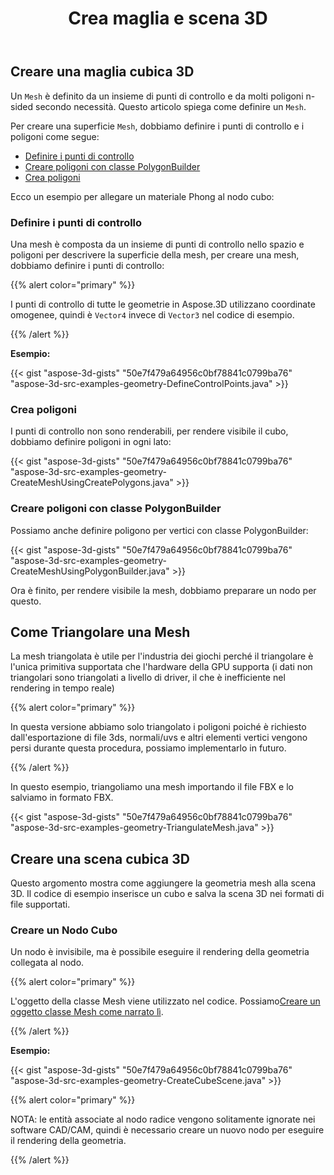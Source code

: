 ﻿---
title: Crea maglia e scena 3D
type: docs
weight: 40
url: /it/java/create-3d-mesh-and-scene/
description: Una mesh è definita da un insieme di punti di controllo e da molti poligoni n-sided secondo necessità. Questo articolo spiega come definire una Mesh.
---
## **Creare una maglia cubica 3D**
Un `Mesh` è definito da un insieme di punti di controllo e da molti poligoni n-sided secondo necessità. Questo articolo spiega come definire un `Mesh`.

Per creare una superficie `Mesh`, dobbiamo definire i punti di controllo e i poligoni come segue:

- [Definire i punti di controllo](/3d/it/java/create-3d-mesh-and-scene-html/)
- [Creare poligoni con classe PolygonBuilder](/3d/it/java/create-3d-mesh-and-scene-html/)
- [Crea poligoni](/3d/it/java/create-3d-mesh-and-scene-html/)

Ecco un esempio per allegare un materiale Phong al nodo cubo:
### **Definire i punti di controllo**
Una mesh è composta da un insieme di punti di controllo nello spazio e poligoni per descrivere la superficie della mesh, per creare una mesh, dobbiamo definire i punti di controllo:

{{% alert color="primary" %}} 

I punti di controllo di tutte le geometrie in Aspose.3D utilizzano coordinate omogenee, quindi è `Vector4` invece di `Vector3` nel codice di esempio.

{{% /alert %}} 

**Esempio:**

{{< gist "aspose-3d-gists" "50e7f479a64956c0bf78841c0799ba76" "aspose-3d-src-examples-geometry-DefineControlPoints.java" >}}



### **Crea poligoni**
I punti di controllo non sono renderabili, per rendere visibile il cubo, dobbiamo definire poligoni in ogni lato:

{{< gist "aspose-3d-gists" "50e7f479a64956c0bf78841c0799ba76" "aspose-3d-src-examples-geometry-CreateMeshUsingCreatePolygons.java" >}}



### **Creare poligoni con classe PolygonBuilder**
Possiamo anche definire poligono per vertici con classe PolygonBuilder:

{{< gist "aspose-3d-gists" "50e7f479a64956c0bf78841c0799ba76" "aspose-3d-src-examples-geometry-CreateMeshUsingPolygonBuilder.java" >}}

Ora è finito, per rendere visibile la mesh, dobbiamo preparare un nodo per questo.
## **Come Triangolare una Mesh**
La mesh triangolata è utile per l'industria dei giochi perché il triangolare è l'unica primitiva supportata che l'hardware della GPU supporta (i dati non triangolari sono triangolati a livello di driver, il che è inefficiente nel rendering in tempo reale)

{{% alert color="primary" %}} 

In questa versione abbiamo solo triangolato i poligoni poiché è richiesto dall'esportazione di file 3ds, normali/uvs e altri elementi vertici vengono persi durante questa procedura, possiamo implementarlo in futuro.

{{% /alert %}} 

In questo esempio, triangoliamo una mesh importando il file FBX e lo salviamo in formato FBX.

{{< gist "aspose-3d-gists" "50e7f479a64956c0bf78841c0799ba76" "aspose-3d-src-examples-geometry-TriangulateMesh.java" >}}
## **Creare una scena cubica 3D**
Questo argomento mostra come aggiungere la geometria mesh alla scena 3D. Il codice di esempio inserisce un cubo e salva la scena 3D nei formati di file supportati.
### **Creare un Nodo Cubo**
Un nodo è invisibile, ma è possibile eseguire il rendering della geometria collegata al nodo.

{{% alert color="primary" %}} 

L'oggetto della classe Mesh viene utilizzato nel codice. Possiamo[Creare un oggetto classe Mesh come narrato lì](https://docs.dynabic.com/display/3djava/Create+3D+Mesh+and+Scene#Create3DMeshandScene-Createa3DCubeMesh).

{{% /alert %}} 

**Esempio:**

{{< gist "aspose-3d-gists" "50e7f479a64956c0bf78841c0799ba76" "aspose-3d-src-examples-geometry-CreateCubeScene.java" >}}

{{% alert color="primary" %}} 

NOTA: le entità associate al nodo radice vengono solitamente ignorate nei software CAD/CAM, quindi è necessario creare un nuovo nodo per eseguire il rendering della geometria.

{{% /alert %}}
